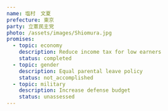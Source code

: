```yaml
---
name: 塩村　文夏
prefecture: 東京
party: 立憲民主党
photo: /assets/images/Shiomura.jpg
promises:
  - topic: economy
    description: Reduce income tax for low earners
    status: completed
  - topic: gender
    description: Equal parental leave policy
    status: not_accomplished
  - topic: military
    description: Increase defense budget
    status: unassessed
---
```





